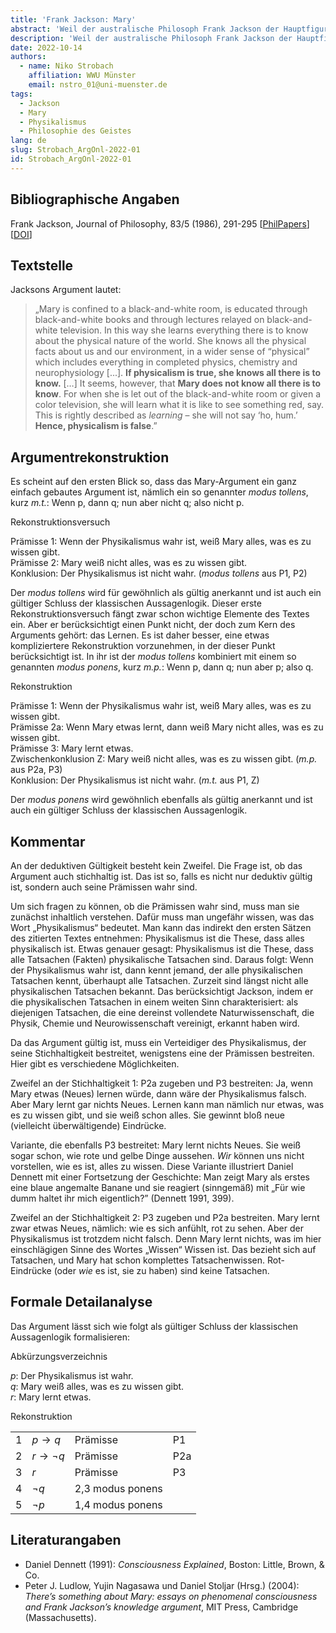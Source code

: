 ```yaml
---
title: 'Frank Jackson: Mary'
abstract: 'Weil der australische Philosoph Frank Jackson der Hauptfigur einer kleinen Geschichte den Allerweltsnamen „Mary“ gegeben hat, ist das Argument, das diese Geschichte illustrieren soll, als Mary-Argument (oder, kürzer, Mary) bekannt. Es ist eines der berühmtesten Argumente in der Philosophie des Geistes (philosophy of mind) geworden, obwohl Jackson es selbst später skeptisch gesehen hat. Es ist ein Argument gegen eine Position, die den Namen „Physikalismus“ („physicalism“) trägt. Aus dem Argument geht nebenbei recht gut verständlich hervor, worin diese Position besteht.'
description: 'Weil der australische Philosoph Frank Jackson der Hauptfigur einer kleinen Geschichte den Allerweltsnamen „Mary“ gegeben hat, ist das Argument, das diese Geschichte illustrieren soll, als Mary-Argument (oder, kürzer, Mary) bekannt. Es ist eines der berühmtesten Argumente in der Philosophie des Geistes (philosophy of mind) geworden, obwohl Jackson es selbst später skeptisch gesehen hat. Es ist ein Argument gegen eine Position, die den Namen „Physikalismus“ („physicalism“) trägt. Aus dem Argument geht nebenbei recht gut verständlich hervor, worin diese Position besteht.'
date: 2022-10-14
authors:
  - name: Niko Strobach
    affiliation: WWU Münster
    email: nstro_01@uni-muenster.de
tags:
  - Jackson
  - Mary
  - Physikalismus
  - Philosophie des Geistes
lang: de
slug: Strobach_ArgOnl-2022-01
id: Strobach_ArgOnl-2022-01
---
```


## Bibliographische Angaben

Frank Jackson, Journal of Philosophy, 83/5 (1986), 291-295 \[[PhilPapers](https://philpapers.org/rec/JACWMD)\] \[[DOI](https://doi.org/10.2307/2026143)\]

## Textstelle

Jacksons Argument lautet:

> „Mary is confined to a black-and-white room, is educated through black-and-white books and through lectures relayed on black-and-white television. In this way she learns everything there is to know about the physical nature of the world. She knows all the physical facts about us and our environment, in a wider sense of “physical” which includes everything in completed physics, chemistry and neurophysiology [...]. **If physicalism is true, she knows all there is to know.** […] It seems, however, that **Mary does not know all there is to know**. For when she is let out of the black-and-white room or given a color television, she will learn what it is like to see something red, say. This is rightly described as *learning* – she will not say ‘ho, hum.’ **Hence, physicalism is false**.”

## Argumentrekonstruktion

Es scheint auf den ersten Blick so, dass das Mary-Argument ein ganz einfach gebautes Argument ist, nämlich ein so genannter *modus tollens*, kurz *m.t.*: Wenn p, dann q; nun aber nicht q; also nicht p. 

Rekonstruktionsversuch

Prämisse 1: Wenn der Physikalismus wahr ist, weiß Mary alles, was es zu wissen gibt.  
Prämisse 2: Mary weiß nicht alles, was es zu wissen gibt.  
Konklusion: Der Physikalismus ist nicht wahr. (*modus tollens* aus P1, P2)

Der *modus tollens* wird für gewöhnlich als gültig anerkannt und ist auch ein gültiger Schluss der klassischen Aussagenlogik. Dieser erste Rekonstruktionsversuch fängt zwar schon wichtige Elemente des Textes ein. Aber er berücksichtigt einen Punkt nicht, der doch zum Kern des Arguments gehört: das Lernen. Es ist daher besser, eine etwas kompliziertere Rekonstruktion vorzunehmen, in der dieser Punkt berücksichtigt ist. In ihr ist der *modus tollens* kombiniert mit einem so genannten *modus ponens*, kurz *m.p.*: Wenn p, dann q; nun aber p; also q.

Rekonstruktion

Prämisse 1: Wenn der Physikalismus wahr ist, weiß Mary alles, was es zu wissen gibt.  
Prämisse 2a: Wenn Mary etwas lernt, dann weiß Mary nicht alles, was es zu wissen gibt.  
Prämisse 3: Mary lernt etwas.  
Zwischenkonklusion Z: Mary weiß nicht alles, was es zu wissen gibt. (*m.p.* aus P2a, P3)  
Konklusion: Der Physikalismus ist nicht wahr. (*m.t.* aus P1, Z)
 
Der *modus ponens* wird gewöhnlich ebenfalls als gültig anerkannt und ist auch ein gültiger Schluss der klassischen Aussagenlogik.

## Kommentar

An der deduktiven Gültigkeit besteht kein Zweifel. Die Frage ist, ob das Argument auch stichhaltig ist. Das ist so, falls es nicht nur deduktiv gültig ist, sondern auch seine Prämissen wahr sind.

Um sich fragen zu können, ob die Prämissen wahr sind, muss man sie zunächst inhaltlich verstehen. Dafür muss man ungefähr wissen, was das Wort „Physikalismus“ bedeutet. Man kann das indirekt den ersten Sätzen des zitierten Textes entnehmen: Physikalismus ist die These, dass alles physikalisch ist. Etwas genauer gesagt: Physikalismus ist die These, dass alle Tatsachen (Fakten) physikalische Tatsachen sind. Daraus folgt: Wenn der Physikalismus wahr ist, dann kennt jemand, der alle physikalischen Tatsachen kennt, überhaupt alle Tatsachen. Zurzeit sind längst nicht alle physikalischen Tatsachen bekannt. Das berücksichtigt Jackson, indem er die physikalischen Tatsachen in einem weiten Sinn charakterisiert: als diejenigen Tatsachen, die eine dereinst vollendete Naturwissenschaft, die Physik, Chemie und Neurowissenschaft vereinigt, erkannt haben wird.

Da das Argument gültig ist, muss ein Verteidiger des Physikalismus, der seine Stichhaltigkeit bestreitet, wenigstens eine der Prämissen bestreiten. Hier gibt es verschiedene Möglichkeiten.

Zweifel an der Stichhaltigkeit 1: P2a zugeben und P3 bestreiten: Ja, wenn Mary etwas (Neues) lernen würde, dann wäre der Physikalismus falsch. Aber Mary lernt gar nichts Neues. Lernen kann man nämlich nur etwas, was es zu wissen gibt, und sie weiß schon alles. Sie gewinnt bloß neue (vielleicht überwältigende) Eindrücke.

Variante, die ebenfalls P3 bestreitet: Mary lernt nichts Neues. Sie weiß sogar schon, wie rote und gelbe Dinge aussehen. *Wir* können uns nicht vorstellen, wie es ist, alles zu wissen. Diese Variante illustriert Daniel Dennett mit einer Fortsetzung der Geschichte: Man zeigt Mary als erstes eine blaue angemalte Banane und sie reagiert (sinngemäß) mit „Für wie dumm haltet ihr mich eigentlich?” (Dennett 1991, 399).

Zweifel an der Stichhaltigkeit 2: P3 zugeben und P2a bestreiten. Mary lernt zwar etwas Neues, nämlich: wie es sich anfühlt, rot zu sehen. Aber der Physikalismus ist trotzdem nicht falsch. Denn Mary lernt nichts, was im hier einschlägigen Sinne des Wortes „Wissen“ Wissen ist. Das bezieht sich auf Tatsachen, und Mary hat schon komplettes Tatsachenwissen. Rot-Eindrücke (oder *wie* es ist, sie zu haben) sind keine Tatsachen.

## Formale Detailanalyse

Das Argument lässt sich wie folgt als gültiger Schluss der klassischen Aussagenlogik formalisieren:

Abkürzungsverzeichnis

$p:$ Der Physikalismus ist wahr.  
$q:$ Mary weiß alles, was es zu wissen gibt.  
$r:$ Mary lernt etwas.  

Rekonstruktion

|||||
|---|---|---|---|
|1|$p \to q$|Prämisse|P1|
|2|$r \to \neg q$|Prämisse|P2a|
|3|$r$|Prämisse|P3|
|4|$\neg q$|2,3 modus ponens||
|5|$\neg p$|1,4 modus ponens||

## Literaturangaben

* Daniel Dennett (1991): *Consciousness Explained*, Boston: Little, Brown, & Co.  
* Peter J. Ludlow, Yujin Nagasawa und Daniel Stoljar (Hrsg.) (2004): *There’s something about Mary: essays on phenomenal consciousness and Frank Jackson’s knowledge argument*, MIT Press, Cambridge (Massachusetts).
